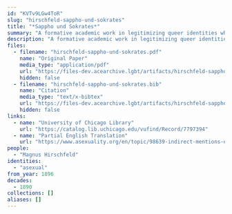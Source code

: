 ```yaml
---
id: "KVTv9LGw4ToR"
slug: "hirschfeld-sappho-und-sokrates"
title: "*Sappho und Sokrates*"
summary: "A formative academic work in legitimizing queer identities which recognizes asexual people"
description: "A formative academic work in legitimizing queer identities which recognizes asexual people under the label \"anesthesia sexualis\""
files:
  - filename: "hirschfeld-sappho-und-sokrates.pdf"
    name: "Original Paper"
    media_type: "application/pdf"
    url: "https://files-dev.acearchive.lgbt/artifacts/hirschfeld-sappho-und-sokrates/hirschfeld-sappho-und-sokrates.pdf"
    hidden: false
  - filename: "hirschfeld-sappho-und-sokrates.bib"
    name: "Citation"
    media_type: "text/x-bibtex"
    url: "https://files-dev.acearchive.lgbt/artifacts/hirschfeld-sappho-und-sokrates/hirschfeld-sappho-und-sokrates.bib"
    hidden: false
links:
  - name: "University of Chicago Library"
    url: "https://catalog.lib.uchicago.edu/vufind/Record/7797394"
  - name: "Partial English Translation"
    url: "https://www.asexuality.org/en/topic/98639-indirect-mentions-of-asexuality-in-magnus-hirschfelds-books/"
people:
  - "Magnus Hirschfeld"
identities:
  - "asexual"
from_year: 1896
decades:
  - 1890
collections: []
aliases: []
---
```

